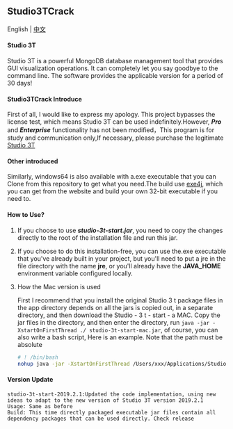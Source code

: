 ## Studio3TCrack

English | [中文](https://github.com/linG5821/Studio3TCrack/blob/master/README.zh-CN.md)

#### Studio 3T

  Studio 3T is a powerful MongoDB database management tool that provides GUI visualization operations. It can completely let you say goodbye to the command line. The software provides the applicable version for a period of 30 days!

#### Studio3TCrack Introduce

  First of all, I would like to express my apology. This project bypasses the license test, which means Studio 3T can be used indefinitely.However, ***Pro*** and ***Enterprise*** functionality has not been modified，This program is for study and communication only,If necessary, please purchase the legitimate [Studio 3T](https://studio3t.com)

#### Other introduced

 Similarly, windows64 is also available with a.exe executable that you can Clone from this repository to get what you need.The build use [exe4j](https://www.ej-technologies.com/), which you can get from the website and build your own 32-bit executable if you need to.

#### How to Use?

1. If you choose to use ***studio-3t-start.jar***, you need to copy the changes directly to the root of the installation file and run this jar.

2. If you choose to do this installation-free, you can use the.exe executable that you've already built in your project, but you'll need to put a jre in the file directory with the name **jre**, or you'll already have the **JAVA_HOME** environment variable configured locally.

3. How the Mac version is used

   First I recommend that you install the original Studio 3 t package files in the app directory depends on all the jars is copied out, in a separate directory, and then download the Studio - 3 t - start - a MAC. Copy the jar files in the directory, and then enter the directory, run ` java -jar -XstartOnFirstThread ./ studio-3t-start-mac.jar `, of course, you can also write a bash script, Here is an example. Note that the path must be absolute

   ```bash
   # ! /bin/bash
   nohup java -jar -XstartOnFirstThread /Users/xxx/Applications/Studio3T/app/studio-3t-start-mac.jar >/dev/null 2>&1 &
   ```
#### Version Update
    studio-3t-start-2019.2.1:Updated the code implementation, using new ideas to adapt to the new version of Studio 3T version 2019.2.1
    Usage: Same as before
    Build: This time directly packaged executable jar files contain all dependency packages that can be used directly. Check release
   

